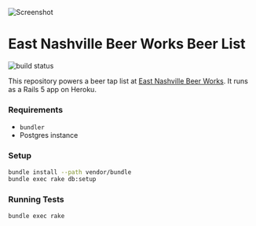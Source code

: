 ![Screenshot](https://user-images.githubusercontent.com/80459/42717330-c9d90210-86c5-11e8-9413-ceb23114e913.png)

# East Nashville Beer Works Beer List

![build status](https://api.travis-ci.com/ENBW/enbw.svg?branch=master)

This repository powers a beer tap list at [East Nashville Beer Works](http://www.eastnashbeerworks.com/). It runs as a Rails 5 app on Heroku.

### Requirements

- `bundler`
- Postgres instance

### Setup

```bash
bundle install --path vendor/bundle
bundle exec rake db:setup
```

### Running Tests

```bash
bundle exec rake
```

